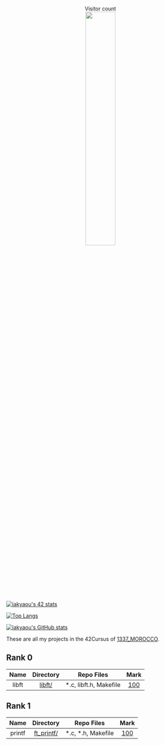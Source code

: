 <p align="center"> 
  Visitor count<br>
  <img width=40% src="https://profile-counter.glitch.me/ismailAkyaou/count.svg" />
</p>


[![iakyaou's 42 stats](https://badge.mediaplus.ma/kettlebells/iakyaou)](https://github.com/oakoudad/badge42)


<a href="https://github.com/oakoudad/badge42"></a>
[![Top Langs](https://github-readme-stats.vercel.app/api/top-langs/?username=ismailAkyaou&layout=compact)](https://github.com/ismailAkyaou/github-readme-stats)

[![iakyaou's GitHub stats](https://github-readme-stats.vercel.app/api?username=ismailAkyaou&show_icons=true&theme=dracula&show=prs,issues,contribs)](https://github.com/ismailAkyaou/github-readme-stats)


These are all my projects in the 42Cursus of [1337_MOROCCO](https://www.1337.ma/).

## Rank 0

|			Name				|	Directory	| Repo Files | Mark |
|:-----------------------------------:|:------------------:|:--------------:|:--------------:|
libft								|	[libft/](https://github.com/ismailAkyaou/libft.h)		| *.c, libft.h, Makefile | [100](https://github.com/ismailAkyaou/libft.h)

## Rank 1

|			Name				|	Directory	| Repo Files | Mark |
|:-----------------------------------:|:------------------:|:--------------:|:--------------:|
printf								|	[ft_printf/](https://github.com/ismailAkyaou/ft_printf)		| *.c, *.h, Makefile | [100](https://github.com/ismailAkyaou/ft_printf)
